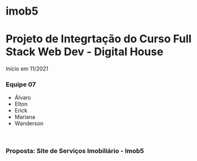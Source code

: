 # imob5
<h1>Projeto de Integrtação do Curso Full Stack Web Dev - Digital House</h1>
Início em 11/2021
<h3>Equipe 07</h3>
<ul>
<li>Álvaro</li>
<li>Elton</li>
<li>Erick</li>
<li>Mariana</li>
<li>Wanderson</li>
</ul>
<br>
<h3>Proposta: Site de Serviços Imobiliário - Imob5</h3>
